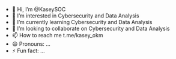 - 👋 Hi, I’m @KaseySOC
- 👀 I’m interested in Cybersecurity and Data Analysis
- 🌱 I’m currently learning Cybersecurity and Data Analysis 
- 💞️ I’m looking to collaborate on Cybersecurity and Data Analysis 
- 📫 How to reach me t.me/kasey_okm 
- 😄 Pronouns: ...
- ⚡ Fun fact: ...

<!---
KaseySOC/KaseySOC is a ✨ special ✨ repository because its `README.md` (this file) appears on your GitHub profile.
You can click the Preview link to take a look at your changes.
--->

